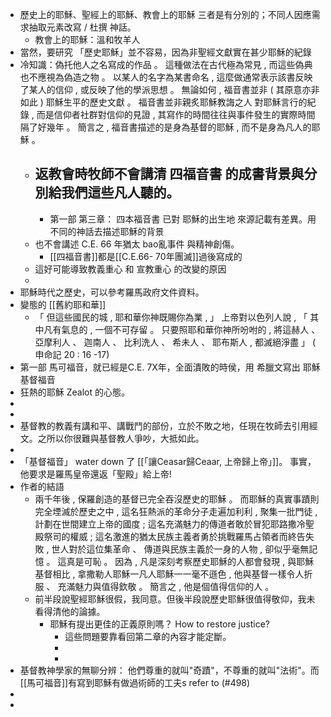 - 歷史上的耶穌、聖經上的耶穌、教會上的耶穌 三者是有分別的；不同人因應需求抽取元素改寫 / 杜撰 神話。
	- 教會上的耶穌：溫和牧羊人
- 當然，要研究 「歷史耶穌」並不容易，因為非聖經文獻實在甚少耶穌的紀錄
- 冷知識：偽托他人之名寫成的作品 。 這種做法在古代極為常見 , 而這些偽典也不應視為偽造之物 。 以某人的名字為某書命名 , 這麼做通常表示該書反映了某人的信仰 , 或反映了他的學派思想 。 無論如何 , 福音書並非 ( 其原意亦非如此 ) 耶穌生平的歷史文獻 。 福音書並非親炙耶穌教誨之人
  對耶穌言行的紀錄 , 而是信仰者社群對信仰的見證 , 其寫作的時間往往與事件發生的實際時間隔了好幾年 。 簡言之 , 福音書描述的是身為基督的耶穌 , 而不是身為凡人的耶穌 。
	- 返教會時牧師不會講清 四福音書 的成書背景與分別給我們這些凡人聽的。
		-
		- 第一部 第三章：   四本福音書 已對 耶穌的出生地 來源記載有差異。用不同的神話去描述耶穌的背景
	- 也不會講述 C.E. 66 年猶太 bao亂事件 與精神創傷。
		- [[四福音書]]都是[[C.E.66- 70年團滅]]過後寫成的
	- 這好可能導致教義重心 和 宣教重心 的改變的原因
	-
- 耶穌時代之歷史，可以參考羅馬政府文件資料。
- 變態的 [[舊約耶和華]]
	- 「 但這些國民的城 , 耶和華你神既賜你為業 , 」 上帝對以色列人說 , 「 其中凡有氣息的 , 一個不可存留 。 只要照耶和華你神所吩咐的 , 將這赫人 、 亞摩利人 、 迦南人 、 比利洗人 、 希未人 、 耶布斯人 , 都滅絕淨盡 」 ( 申命記 20 : 16 -17)
- 第一部 馬可福音，就已經是C.E. 7X年，全面潰敗的時侯，用 希臘文寫出 耶穌基督福音
- 狂熱的耶穌 Zealot 的心態。
-
-
- 基督教的教義有講和平、講戰鬥的部份，立於不敗之地，任現在牧師去引用經文。之所以你很難與基督教人爭吵，大抵如此。
-
- 「基督福音」 water down 了  [[「讓Ceasar歸Ceaar, 上帝歸上帝」]]。     事實， 他要求是羅馬皇帝還返「聖殿」給上帝!
- 作者的結語
	- 兩千年後 , 保羅創造的基督已完全吞沒歷史的耶穌 。 而耶穌的真實事蹟則完全堙滅於歷史之中 , 這名狂熱派的革命分子走遍加利利 , 聚集一批門徒 , 計劃在世間建立上帝的國度 ; 這名充滿魅力的傳道者敢於冒犯耶路撒冷聖殿祭司的權威 ; 這名激進的猶太民族主義者勇於挑戰羅馬占領者而終告失敗 , 世人對於這位集革命 、 傳道與民族主義於一身的人物 , 卻似乎毫無記憶 。 這真是可恥 。 因為 , 凡是深刻考察歷史耶穌的人都會發現 , 與耶穌基督相比 , 拿撒勒人耶穌一凡人耶穌一一毫不遜色 , 他與基督一樣令人折服 、 充滿魅力與值得欽敬 。 簡言之 , 他是個值得信仰的人 。
	- 前半段說聖經耶穌很假，我同意。但後半段說歷史耶穌很值得敬仰，我未看得清他的論據。
		- 耶穌有提出更佳的正義原則嗎？ How to restore justice?
			- 這些問題要靠看回第二章的內容才能定斷。
			-
			-
- 基督教神學家的無聊分辨： 他們尊重的就叫"奇蹟"，不尊重的就叫"法術"。而[[馬可福音]]有寫到耶穌有做過術師的工夫s refer to (#498)
-
-